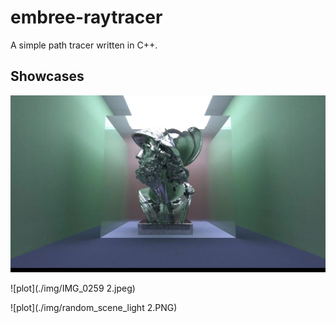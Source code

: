 # embree-raytracer
 A simple path tracer written in C++.

## Showcases
![plot](./img/IMG_0258.jpeg)

![plot](./img/IMG_0259 2.jpeg)

![plot](./img/random_scene_light 2.PNG)
